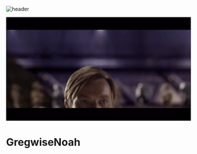 ![header](https://capsule-render.vercel.app/api?type=waving&color=gradient&customColorList=0,2,2,5,30&height=300&section=header&text=Hello%There!&capsule%20render&fontSize=90)

![obi wan popping up on screen](https://github.com/GregwiseNoah/GregwiseNoah/blob/main/assets/obi.gif)

# GregwiseNoah
